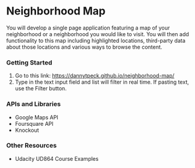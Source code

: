 # Neighborhood Map
You will develop a single page application featuring a map of your neighborhood or a neighborhood you would like to visit. You will then add functionality to this map including highlighted locations, third-party data about those locations and various ways to browse the content.

### Getting Started
1. Go to this link: https://dannytpeck.github.io/neighborhood-map/
2. Type in the text input field and list will filter in real time. If pasting text, use the Filter button.

### APIs and Libraries
* Google Maps API
* Foursquare API
* Knockout

### Other Resources
* Udacity UD864 Course Examples
